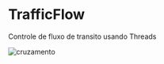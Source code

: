 # TrafficFlow
Controle de fluxo de transito usando Threads

![cruzamento](https://github.com/Jerry-523/TrafficFlow/assets/92488227/5b5bee54-53f3-4d94-8de2-289403f9aedc)
